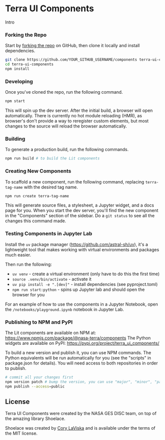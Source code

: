 # Terra UI Components

Intro

### Forking the Repo

Start by [forking the repo](https://github.com/gesdisc/components/fork) on GitHub, then clone it locally and install dependencies.

```bash
git clone https://github.com/YOUR_GITHUB_USERNAME/components terra-ui-components
cd terra-ui-components
npm install
```

### Developing

Once you've cloned the repo, run the following command.

```bash
npm start
```

This will spin up the dev server. After the initial build, a browser will open automatically. There is currently no hot module reloading (HMR), as browser's don't provide a way to reregister custom elements, but most changes to the source will reload the browser automatically.

### Building

To generate a production build, run the following commands.

```bash
npm run build # to build the Lit components
```

### Creating New Components

To scaffold a new component, run the following command, replacing `terra-tag-name` with the desired tag name.

```bash
npm run create terra-tag-name
```

This will generate source files, a stylesheet, a Jupyter widget, and a docs page for you. When you start the dev server, you'll find the new component in the "Components" section of the sidebar. Do a `git status` to see all the changes this command made.

### Testing Components in Jupyter Lab

Install the `uv` package manager (https://github.com/astral-sh/uv), it's a lightweight tool that makes working with virtual environments and packages much easier.

Then run the following:

-   `uv venv` - create a virtual environment (only have to do this the first time)
-   `source .venv/bin/activate` - activate it
-   `uv pip install -e ".[dev]"` - install dependencies (see pyproject.toml)
-   `npm run start:python` - spins up Jupyter lab and should open the browser for you

For an example of how to use the components in a Jupyter Notebook, open the `/notebooks/playground.ipynb` notebook in Jupyter Lab.

### Publishing to NPM and PyPI

The Lit components are available on NPM at: https://www.npmjs.com/package/@nasa-terra/components
The Python widgets are available on PyPI: https://pypi.org/project/terra_ui_components/

To build a new version and publish it, you can use NPM commands. The Python equivalents will be run automatically for you (see the "scripts" in package.json for details). You will need access to both repositories in order to publish.

```bash
# commit all your changes first
npm version patch # bump the version, you can use "major", "minor", "patch", etc.
npm publish --access=public
```

## License

Terra UI Components were created by the NASA GES DISC team, on top of the amazing library Shoelace.

Shoelace was created by [Cory LaViska](https://twitter.com/claviska) and is available under the terms of the MIT license.
